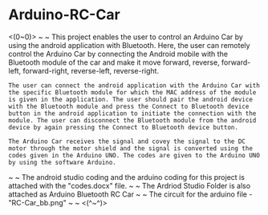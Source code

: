 # Arduino-RC-Car
<(0~0)>
~
~
	This project enables the user to control an Arduino Car by using the android application with Bluetooth. Here, the user can remotely control the Arduino Car by connecting the Android mobile with the Bluetooth module of the car and make it move forward, reverse, forward-left, forward-right, reverse-left, reverse-right.

	The user can connect the android application with the Arduino Car with the specific Bluetooth module for which the MAC address of the module is given in the application. The user should pair the android device with the Bluetooth module and press the Connect to Bluetooth device button in the android application to initiate the connection with the module. The user can disconnect the Bluetooth module from the android device by again pressing the Connect to Bluetooth device button.

	The Arduino Car receives the signal and covey the signal to the DC motor through the motor shield and the signal is converted using the codes given in the Arduino UNO. The codes are given to the Arduino UNO by using the software Arduino.
~
~
The android studio coding and the arduino coding for this project is attached with the "codes.docx" file.
~
~
The Ardriod Studio Folder is also attached as Arduino Bluetooth RC Car
~
~
The circuit for the arduino file - "RC-Car_bb.png"
~
~
<(^~^)>
